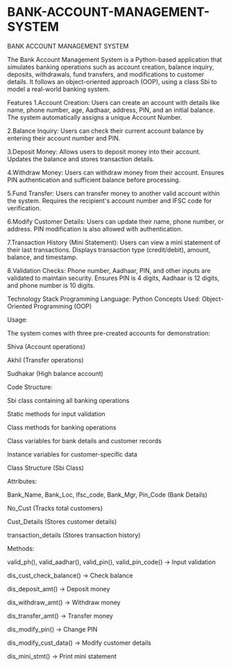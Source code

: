 # BANK-ACCOUNT-MANAGEMENT-SYSTEM

BANK ACCOUNT MANAGEMENT SYSTEM

The Bank Account Management System is a Python-based application that simulates banking operations such as account creation, balance inquiry, deposits, withdrawals, fund transfers, and modifications to customer details. It follows an object-oriented approach (OOP), using a class Sbi to model a real-world banking system.

Features
1.Account Creation:
Users can create an account with details like name, phone number, age, Aadhaar, address, PIN, and an initial balance. The system automatically assigns a unique Account Number.

2.Balance Inquiry:
Users can check their current account balance by entering their account number and PIN.

3.Deposit Money:
Allows users to deposit money into their account. Updates the balance and stores transaction details.

4.Withdraw Money:
Users can withdraw money from their account. Ensures PIN authentication and sufficient balance before processing.

5.Fund Transfer:
Users can transfer money to another valid account within the system. Requires the recipient's account number and IFSC code for verification.

6.Modify Customer Details:
Users can update their name, phone number, or address. PIN modification is also allowed with authentication.

7.Transaction History (Mini Statement):
Users can view a mini statement of their last transactions. Displays transaction type (credit/debit), amount, balance, and timestamp.

8.Validation Checks:
Phone number, Aadhaar, PIN, and other inputs are validated to maintain security. Ensures PIN is 4 digits, Aadhaar is 12 digits, and phone number is 10 digits.

Technology Stack
Programming Language: Python Concepts Used: Object-Oriented Programming (OOP)

Usage:

The system comes with three pre-created accounts for demonstration:

Shiva (Account operations)

Akhil (Transfer operations)

Sudhakar (High balance account)

Code Structure:

Sbi class containing all banking operations

Static methods for input validation

Class methods for banking operations

Class variables for bank details and customer records

Instance variables for customer-specific data

Class Structure (Sbi Class)

Attributes:

Bank_Name, Bank_Loc, Ifsc_code, Bank_Mgr, Pin_Code (Bank Details)

No_Cust (Tracks total customers)

Cust_Details (Stores customer details)

transaction_details (Stores transaction history)

Methods:

valid_ph(), valid_aadhar(), valid_pin(), valid_pin_code() → Input validation

dis_cust_check_balance() → Check balance

dis_deposit_amt() → Deposit money

dis_withdraw_amt() → Withdraw money

dis_transfer_amt() → Transfer money

dis_modify_pin() → Change PIN

dis_modify_cust_data() → Modify customer details

dis_mini_stmt() → Print mini statement

